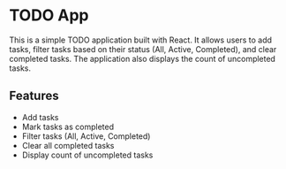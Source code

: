 # TODO App

This is a simple TODO application built with React. It allows users to add tasks,
filter tasks based on their status (All, Active, Completed), and clear completed tasks. 
The application also displays the count of uncompleted tasks.

## Features
- Add tasks
- Mark tasks as completed
- Filter tasks (All, Active, Completed)
- Clear all completed tasks
- Display count of uncompleted tasks
